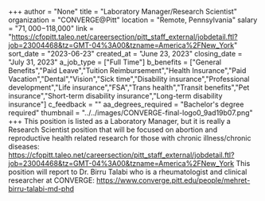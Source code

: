 +++
author = "None"
title = "Laboratory Manager/Research Scientist"
organization = "CONVERGE@Pitt"
location = "Remote, Pennsylvania"
salary = "$71,000-$118,000"
link = "https://cfopitt.taleo.net/careersection/pitt_staff_external/jobdetail.ftl?job=23004468&tz=GMT-04%3A00&tzname=America%2FNew_York"
sort_date = "2023-06-23"
created_at = "June 23, 2023"
closing_date = "July 31, 2023"
a_job_type = ["Full Time"]
b_benefits = ["General Benefits","Paid Leave","Tuition Reimbursement","Health Insurance","Paid Vacation","Dental","Vision","Sick time","Disability insurance","Professional development","Life insurance","FSA","Trans health","Transit benefits","Pet insurance","Short-term disability insurance","Long-term disability insurance"]
c_feedback = ""
aa_degrees_required = "Bachelor's degree required"
thumbnail = "../../images/CONVERGE-final-logo0_9ad19b07.png"
+++
This position is listed as a Laboratory Manager, but it is really a Research Scientist position that will be focused on abortion and reproductive health related research for those with chronic illness/chronic diseases: https://cfopitt.taleo.net/careersection/pitt_staff_external/jobdetail.ftl?job=23004468&tz=GMT-04%3A00&tzname=America%2FNew_York
This position will report to Dr. Birru Talabi who is a rheumatologist and clinical researcher at CONVERGE: https://www.converge.pitt.edu/people/mehret-birru-talabi-md-phd